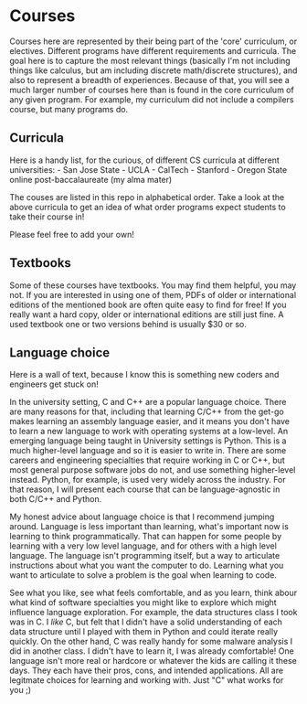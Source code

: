 # Courses

Courses here are represented by their being part of the 'core' curriculum, or electives. Different programs have different requirements and curricula. The goal here is to capture the most relevant things (basically I'm not including things like calculus, but am including discrete math/discrete structures), and also to represent a breadth of experiences. Because of that, you will see a much larger number of courses here than is found in the core curriculum of any given program. For example, my curriculum did not include a compilers course, but many programs do.


## Curricula
Here is a handy list, for the curious, of different CS curricula at different universities:
    - San Jose State
    - UCLA
    - CalTech
    - Stanford
    - Oregon State online post-baccalaureate (my alma mater)
    
The couses are listed in this repo in alphabetical order. Take a look at the above curricula to get an idea of what order programs expect students to take their course in!

Please feel free to add your own!

## Textbooks
Some of these courses have textbooks. You may find them helpful, you may not. If you are interested in using one of them, PDFs of older or international editions of the mentioned book are often quite easy to find for free! If you really want a hard copy, older or international editions are still just fine. A used textbook one or two versions behind is usually $30 or so.

## Language choice
Here is a wall of text, because I know this is something new coders and engineers get stuck on! 

In the university setting, C and C++ are a popular language choice. There are many reasons for that, including that learning C/C++ from the get-go makes learning an assembly language easier, and it means you don't have to learn a new language to work with operating systems at a low-level. An emerging language being taught in University settings is Python. This is a much higher-level language and so it is easier to write in. There are some careers and engineering specialties that require working in C or C++, but most general purpose software jobs do not, and use something higher-level instead. Python, for example, is used very widely across the industry. For that reason, I will present each course that can be language-agnostic in both C/C++ and Python. 

My honest advice about language choice is that I recommend jumping around. Language is less important than learning, what's important now is learning to think programmatically. That can happen for some people by learning with a very low level language, and for others with a high level language. The language isn't programming itself, but a way to articulate instructions about what you want the computer to do. Learning what you want to articulate to solve a problem is the goal when learning to code. 

See what you like, see what feels comfortable, and as you learn, think abour what kind of software specialties you might like to explore which might influence language exploration. For example, the data structures class I took was in C. I *like* C, but felt that I didn't have a solid understanding of each data structure until I played with them in Python and could iterate really quickly. On the other hand, C was really handy for some malware analysis I did in another class. I didn't have to learn it, I was already comfortable! One language isn't more real or hardcore or whatever the kids are calling it these days. They each have their pros, cons, and intended applications. All are legitmate choices for learning and working with. Just "C" what works for you ;)